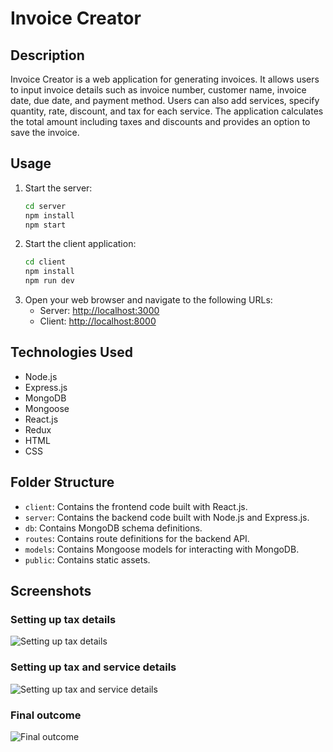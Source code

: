 # Invoice Creator

## Description
Invoice Creator is a web application for generating invoices. It allows users to input invoice details such as invoice number, customer name, invoice date, due date, and payment method. Users can also add services, specify quantity, rate, discount, and tax for each service. The application calculates the total amount including taxes and discounts and provides an option to save the invoice.

## Usage
1. Start the server:
    ```bash
    cd server
    npm install
    npm start
    ```
2. Start the client application:
    ```bash
    cd client
    npm install
    npm run dev
    ```
3. Open your web browser and navigate to the following URLs:
   - Server: [http://localhost:3000](http://localhost:3000)
   - Client: [http://localhost:8000](http://localhost:5137)

## Technologies Used
- Node.js
- Express.js
- MongoDB
- Mongoose
- React.js
- Redux
- HTML
- CSS

## Folder Structure
- `client`: Contains the frontend code built with React.js.
- `server`: Contains the backend code built with Node.js and Express.js.
- `db`: Contains MongoDB schema definitions.
- `routes`: Contains route definitions for the backend API.
- `models`: Contains Mongoose models for interacting with MongoDB.
- `public`: Contains static assets.

## Screenshots
### Setting up tax details
![Setting up tax details](/assets/screenshots/tax_details.png)
### Setting up tax and service details
![Setting up tax and service details](/assets/screenshots/service_details.png)
### Final outcome
![Final outcome](/assets/screenshots/final_outcome.png)
